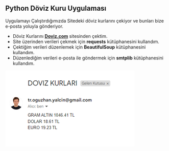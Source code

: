 ## Python Döviz Kuru Uygulaması

Uygulamayı Çalıştırdığımızda Sitedeki döviz kurlarını çekiyor ve bunları bize e-posta yoluyla gönderiyor.
- Döviz Kurlarını <strong>[Doviz.com](https://www.doviz.com/)</strong> sitesinden çektim.
- Site üzerinden verileri çekmek için <strong>requests</strong> kütüphanesini kullandım.
- Çektiğim verileri düzenlemek için <strong>BeautifulSoup</strong> kütüphanesini kullandım.
- Düzenlediğim verileri e-posta ile göndermek için <strong>smtplib</strong> kütüphanesini kullandım.

![Ekran Resmi](DovizKuru/screenshot.png)
